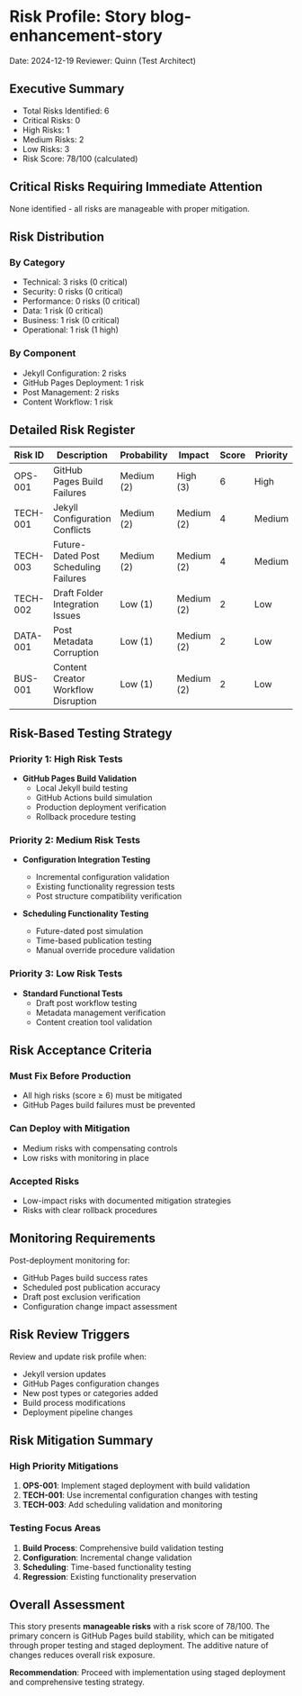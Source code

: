 # Risk Profile: Story blog-enhancement-story

Date: 2024-12-19
Reviewer: Quinn (Test Architect)

## Executive Summary

- Total Risks Identified: 6
- Critical Risks: 0
- High Risks: 1
- Medium Risks: 2
- Low Risks: 3
- Risk Score: 78/100 (calculated)

## Critical Risks Requiring Immediate Attention

None identified - all risks are manageable with proper mitigation.

## Risk Distribution

### By Category

- Technical: 3 risks (0 critical)
- Security: 0 risks (0 critical)
- Performance: 0 risks (0 critical)
- Data: 1 risk (0 critical)
- Business: 1 risk (0 critical)
- Operational: 1 risk (1 high)

### By Component

- Jekyll Configuration: 2 risks
- GitHub Pages Deployment: 1 risk
- Post Management: 2 risks
- Content Workflow: 1 risk

## Detailed Risk Register

| Risk ID | Description | Probability | Impact | Score | Priority |
|---------|-------------|------------|--------|-------|----------|
| OPS-001 | GitHub Pages Build Failures | Medium (2) | High (3) | 6 | High |
| TECH-001 | Jekyll Configuration Conflicts | Medium (2) | Medium (2) | 4 | Medium |
| TECH-003 | Future-Dated Post Scheduling Failures | Medium (2) | Medium (2) | 4 | Medium |
| TECH-002 | Draft Folder Integration Issues | Low (1) | Medium (2) | 2 | Low |
| DATA-001 | Post Metadata Corruption | Low (1) | Medium (2) | 2 | Low |
| BUS-001 | Content Creator Workflow Disruption | Low (1) | Medium (2) | 2 | Low |

## Risk-Based Testing Strategy

### Priority 1: High Risk Tests

- **GitHub Pages Build Validation**
  - Local Jekyll build testing
  - GitHub Actions build simulation
  - Production deployment verification
  - Rollback procedure testing

### Priority 2: Medium Risk Tests

- **Configuration Integration Testing**
  - Incremental configuration validation
  - Existing functionality regression tests
  - Post structure compatibility verification

- **Scheduling Functionality Testing**
  - Future-dated post simulation
  - Time-based publication testing
  - Manual override procedure validation

### Priority 3: Low Risk Tests

- **Standard Functional Tests**
  - Draft post workflow testing
  - Metadata management verification
  - Content creation tool validation

## Risk Acceptance Criteria

### Must Fix Before Production

- All high risks (score ≥ 6) must be mitigated
- GitHub Pages build failures must be prevented

### Can Deploy with Mitigation

- Medium risks with compensating controls
- Low risks with monitoring in place

### Accepted Risks

- Low-impact risks with documented mitigation strategies
- Risks with clear rollback procedures

## Monitoring Requirements

Post-deployment monitoring for:

- GitHub Pages build success rates
- Scheduled post publication accuracy
- Draft post exclusion verification
- Configuration change impact assessment

## Risk Review Triggers

Review and update risk profile when:

- Jekyll version updates
- GitHub Pages configuration changes
- New post types or categories added
- Build process modifications
- Deployment pipeline changes

## Risk Mitigation Summary

### High Priority Mitigations

1. **OPS-001**: Implement staged deployment with build validation
2. **TECH-001**: Use incremental configuration changes with testing
3. **TECH-003**: Add scheduling validation and monitoring

### Testing Focus Areas

1. **Build Process**: Comprehensive build validation testing
2. **Configuration**: Incremental change validation
3. **Scheduling**: Time-based functionality testing
4. **Regression**: Existing functionality preservation

## Overall Assessment

This story presents **manageable risks** with a risk score of 78/100. The primary concern is GitHub Pages build stability, which can be mitigated through proper testing and staged deployment. The additive nature of changes reduces overall risk exposure.

**Recommendation**: Proceed with implementation using staged deployment and comprehensive testing strategy.
